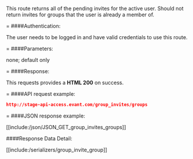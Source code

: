 <!-- --- title: GET /group_invites/groups -->

This route returns all of the pending invites for the active user. Should not return invites for groups that the user is already a member of.

=
####Authentication:

The user needs to be logged in and have valid credentials to use this route.

=
####Parameters:

none; default only

=
####Response:

This requests provides a <strong>HTML 200</strong> on success.

=
####API request example:
```json
http://stage-api-access.evant.com/group_invites/groups
```

=
####JSON response example:

[[include:/json/JSON_GET_group_invites_groups]]

####Response Data Detail:

[[include:/serializers/group_invite_group]]